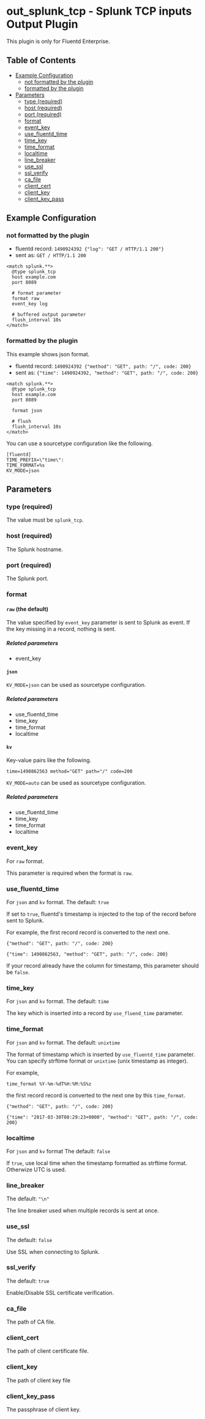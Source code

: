 # out_splunk_tcp - Splunk TCP inputs Output Plugin

This plugin is only for Fluentd Enterprise.

## Table of Contents

* [Example Configuration](#example-configuration)
   * [not formatted by the plugin](#not-formatted-by-the-plugin)
   * [formatted by the plugin](#formatted-by-the-plugin)
* [Parameters](#parameters)
   * [type (required)](#type-required)
   * [host (required)](#host-required)
   * [port (required)](#port-required)
   * [format](#format)
   * [event_key](#event_key)
   * [use_fluentd_time](#use_fluentd_time)
   * [time_key](#time_key)
   * [time_format](#time_format)
   * [localtime](#localtime)
   * [line_breaker](#line_breaker)
   * [use_ssl](#use_ssl)
   * [ssl_verify](#ssl_verify)
   * [ca_file](#ca_file)
   * [client_cert](#client_cert)
   * [client_key](#client_key)
   * [client_key_pass](#client_key_pass)

## Example Configuration

### not formatted by the plugin

* fluentd record: `1490924392 {"log": "GET / HTTP/1.1 200"}`
* sent as: `GET / HTTP/1.1 200`


```
<match splunk.**>
  @type splunk_tcp
  host example.com
  port 8089

  # format parameter
  format raw
  event_key log

  # buffered output parameter
  flush_interval 10s
</match>
```

### formatted by the plugin

This example shows json format.

* fluentd record: `1490924392 {"method": "GET", path: "/", code: 200}`
* sent as: `{"time": 1490924392, "method": "GET", path: "/", code: 200}`

```
<match splunk.**>
  @type splunk_tcp
  host example.com
  port 8089

  format json

  # flush
  flush_interval 10s
</match>
```

You can use a sourcetype configuration like the following.

```
[fluentd]
TIME_PREFIX=\"time\":
TIME_FORMAT=%s
KV_MODE=json
```

## Parameters

### type (required)

The value must be `splunk_tcp`.

### host (required)

The Splunk hostname.

### port (required)

The Splunk port.

### format

#### `raw` (the default)

The value specified by `event_key` parameter is sent to Splunk as event.
If the key missing in a record, nothing is sent. 

##### Related parameters
* event_key 

#### `json`

`KV_MODE=json` can be used as sourcetype configuration.

##### Related parameters
* use_fluentd_time
* time_key
* time_format
* localtime

#### `kv`

Key-value pairs like the following.

```
time=1490862563 method="GET" path="/" code=200
```

`KV_MODE=auto` can be used as sourcetype configuration.

##### Related parameters
* use_fluentd_time
* time_key
* time_format
* localtime

### event_key

For `raw` format.

This parameter is required when the format is `raw`.

### use_fluentd_time

For `json` and `kv` format.
The default: `true`

If set to `true`, fluentd's timestamp is injected to the top of the record before sent to Splunk.

For example, the first record record is converted to the next one.

```
{"method": "GET", path: "/", code: 200}
```

```
{"time": 1490862563, "method": "GET", path: "/", code: 200}
```

If your record already have the column for timestamp, this parameter should be `false`.

### time_key

For `json` and `kv` format.
The default: `time`

The key which is inserted into a record by `use_fluend_time` parameter.

### time_format

For `json` and `kv` format.
The default: `unixtime`

The format of timestamp which is inserted by `use_fluentd_time` parameter.
You can specify strftime format or `unixtime` (unix timestamp as integer).

For example, 

```
time_format %Y-%m-%dT%H:%M:%S%z
```

the first record record is converted to the next one by this `time_format`.

```
{"method": "GET", path: "/", code: 200}
```

```
{"time": "2017-03-30T08:29:23+0000", "method": "GET", path: "/", code: 200}
```

### localtime

For `json` and `kv` format
The default: `false`

If `true`, use local time when the timestamp formatted as strftime format. Otherwize UTC is used.

### line_breaker

The default: `"\n"`

The line breaker used when multiple records is sent at once.

### use_ssl

The default: `false`

Use SSL when connecting to Splunk.

### ssl_verify

The default: `true`

Enable/Disable SSL certificate verification.

### ca_file

The path of CA file.

### client_cert

The path of client certificate file.

### client_key

The path of client key file

### client_key_pass

The passphrase of client key.
